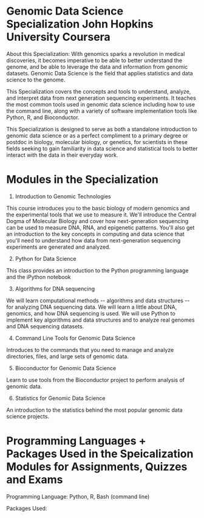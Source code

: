# Genomic Data Science Specialization John Hopkins University Coursera

About this Specialization: 
With genomics sparks a revolution in medical discoveries, it becomes imperative to be able to better understand the genome, and be able to leverage the data and information from genomic datasets. Genomic Data Science is the field that applies statistics and data science to the genome. 

This Specialization covers the concepts and tools to understand, analyze, and interpret data from next generation sequencing experiments. It teaches the most common tools used in genomic data science including how to use the command line, along with a variety of software implementation tools like Python, R, and Bioconductor. 

This Specialization is designed to serve as both a standalone introduction to genomic data science or as a perfect compliment to a primary degree or postdoc in biology, molecular biology, or genetics, for scientists in these fields seeking to gain familiarity in data science and statistical tools to better interact with the data in their everyday work.

# Modules in the Specialization 
1) Introduction to Genomic Technologies 

This course introduces you to the basic biology of modern genomics and the experimental tools that we use to measure it. We'll introduce the Central Dogma of Molecular Biology and cover how next-generation sequencing can be used to measure DNA, RNA, and epigenetic patterns. You'll also get an introduction to the key concepts in computing and data science that you'll need to understand how data from next-generation sequencing experiments are generated and analyzed.  

2) Python for Data Science

This class provides an introduction to the Python programming language and the iPython notebook

3) Algorithms for DNA sequencing 

We will learn computational methods -- algorithms and data structures -- for analyzing DNA sequencing data. We will learn a little about DNA, genomics, and how DNA sequencing is used.  We will use Python to implement key algorithms and data structures and to analyze real genomes and DNA sequencing datasets.

4) Command Line Tools for Genomic Data Science

Introduces to the commands that you need to manage and analyze directories, files, and large sets of genomic data.

5) Bioconductor for Genomic Data Science

Learn to use tools from the Bioconductor project to perform analysis of genomic data.

6) Statistics for Genomic Data Science 

An introduction to the statistics behind the most popular genomic data science projects.

# Programming Languages + Packages Used in the Speicalization Modules for Assignments, Quizzes and Exams 

Programming Language: Python, R, Bash (command line) 

Packages Used: 
